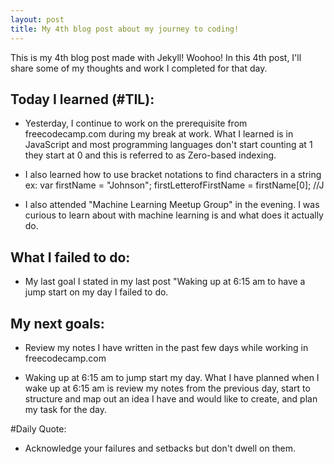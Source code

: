 ```yaml
---
layout: post
title: My 4th blog post about my journey to coding!
---
```


This is my 4th blog post made with Jekyll! Woohoo! In this 4th post, I'll share
some of my thoughts and work I completed for that day.

## Today I learned (#TIL):
- Yesterday, I continue to work on the prerequisite from freecodecamp.com during
my break at work. What I learned is in JavaScript and most programming languages
don't start counting at 1 they start at 0 and this is referred to as
Zero-based indexing.

- I also learned how to use bracket notations to find characters in a string
ex: var firstName =  "Johnson";
firstLetterofFirstName = firstName[0];
//J

- I also attended "Machine Learning Meetup Group" in the evening. I was curious
to learn about with machine learning is and what does it actually do.

## What I failed to do:
- My last goal I stated in my last post "Waking up at 6:15 am to have a jump
start on my day I failed to do.

## My next goals:
- Review my notes I have written in the past few days while working in
freecodecamp.com

- Waking up at 6:15 am to jump start my day. What I have planned when I wake up
at 6:15 am is review my notes from the previous day, start to structure and map
out an idea I have and would like to create, and plan my task for the day.

#Daily Quote:
 - Acknowledge your failures and setbacks but don't dwell on them.
